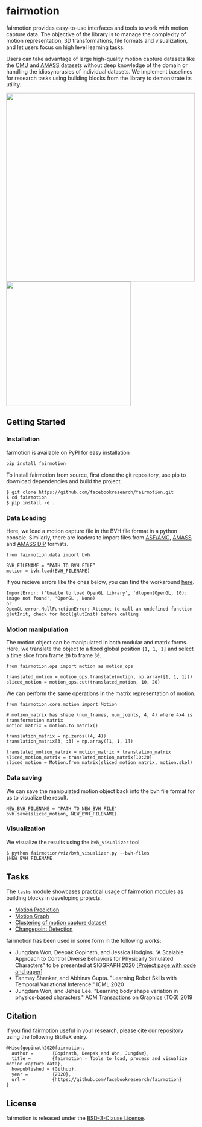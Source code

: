 # fairmotion

fairmotion provides easy-to-use interfaces and tools to work with motion capture data. The objective of the library is to manage the complexity of motion representation, 3D transformations, file formats and visualization, and let users focus on high level learning tasks. 

Users can take advantage of large high-quality motion capture datasets like the [CMU](http://mocap.cs.cmu.edu/) and [AMASS](https://amass.is.tue.mpg.de/) datasets without deep knowledge of the domain or handling the idiosyncrasies of individual datasets. We implement baselines for research tasks using building blocks from the library to demonstrate its utility.

<img src="fairmotion/viz/samples/anim_viz.gif" width="500"><img src="fairmotion/viz/samples/anim_smpl.gif" width="330">

## Getting Started

### Installation

farmotion is available on PyPI for easy installation
```
pip install fairmotion
```

To install fairmotion from source, first clone the git repository, use pip to download dependencies and build the project.
```
$ git clone https://github.com/facebookresearch/fairmotion.git
$ cd fairmotion
$ pip install -e .
```
### Data Loading

Here, we load a motion capture file in the BVH file format in a python console. Similarly, there are loaders to import files from [ASF/AMC](https://research.cs.wisc.edu/graphics/Courses/cs-838-1999/Jeff/ASF-AMC.html), [AMASS](https://amass.is.tue.mpg.de/dataset) and [AMASS DIP](http://dip.is.tuebingen.mpg.de/pre_download) formats.
```
from fairmotion.data import bvh

BVH_FILENAME = “PATH_TO_BVH_FILE”
motion = bvh.load(BVH_FILENAME)
```

If you recieve errors like the ones below, you can find the workaround [here](https://stackoverflow.com/questions/65202395/pyopengl-on-macos-bigsur-and-opengl-error-nullfunctionerror#:~:text=if%20name%20%3D%3D%20%27OpenGL%27%3A%0A%20%20%20%20fullName%20%3D%20%27/System/Library/Frameworks/OpenGL.framework/OpenGL%27%0Aelif%20name%20%3D%3D%20%27GLUT%27%3A%0A%20%20%20%20fullName%20%3D%20%27/System/Library/Frameworks/GLUT.framework/GLUT%27).
```
ImportError: ('Unable to load OpenGL library', 'dlopen(OpenGL, 10): image not found', 'OpenGL', None)
or
OpenGL.error.NullFunctionError: Attempt to call an undefined function glutInit, check for bool(glutInit) before calling
```
### Motion manipulation

The motion object can be manipulated in both modular and matrix forms. Here, we translate the object to a fixed global position `[1, 1, 1]` and select a time slice from frame `20` to frame `30`.
```
from fairmotion.ops import motion as motion_ops

translated_motion = motion_ops.translate(motion, np.array([1, 1, 1]))
sliced_motion = motion_ops.cut(translated_motion, 10, 20)
```
We can perform the same operations in the matrix representation of motion.
```
from fairmotion.core.motion import Motion

# motion_matrix has shape (num_frames, num_joints, 4, 4) where 4x4 is transformation matrix
motion_matrix = motion.to_matrix()

translation_matrix = np.zeros((4, 4))
translation_matrix[3, :3] = np.array([1, 1, 1])

translated_motion_matrix = motion_matrix + translation_matrix
sliced_motion_matrix = translated_motion_matrix[10:20]
sliced_motion = Motion.from_matrix(sliced_motion_matrix, motion.skel)
```
### Data saving

We can save the manipulated motion object back into the bvh file format for us to visualize the result.
```
NEW_BVH_FILENAME = "PATH_TO_NEW_BVH_FILE"
bvh.save(sliced_motion, NEW_BVH_FILENAME)
```
### Visualization

We visualize the results using the `bvh_visualizer` tool.
```
$ python fairmotion/viz/bvh_visualizer.py --bvh-files $NEW_BVH_FILENAME
```

## Tasks
The `tasks` module showcases practical usage of fairmotion modules as building blocks in developing projects.

- [Motion Prediction](https://github.com/facebookresearch/fairmotion/tree/master/fairmotion/tasks/motion_prediction)
- [Motion Graph](https://github.com/facebookresearch/fairmotion/tree/master/fairmotion/tasks/motion_graph)
- [Clustering of motion capture dataset](https://github.com/facebookresearch/fairmotion/tree/master/fairmotion/tasks/clustering)
- [Changepoint Detection](https://github.com/facebookresearch/fairmotion/tree/master/fairmotion/tasks/changepoint_detection)

fairmotion has been used in some form in the following works:

* Jungdam Won, Deepak Gopinath, and Jessica Hodgins. “A Scalable Approach to Control Diverse Behaviors for Physically Simulated Characters” to be presented at SIGGRAPH 2020 [[Project page with code and paper](https://research.fb.com/publications/a-scalable-approach-to-control-diverse-behaviors-for-physically-simulated-characters/)]
* Tanmay Shankar, and Abhinav Gupta. "Learning Robot Skills with Temporal Variational Inference." ICML 2020
* Jungdam Won, and Jehee Lee. "Learning body shape variation in physics-based characters." ACM Transactions on Graphics (TOG) 2019

## Citation
If you find fairmotion useful in your research, please cite our repository using the following BibTeX entry.
```
@Misc{gopinath2020fairmotion,
  author =       {Gopinath, Deepak and Won, Jungdam},
  title =        {fairmotion - Tools to load, process and visualize motion capture data},
  howpublished = {Github},
  year =         {2020},
  url =          {https://github.com/facebookresearch/fairmotion}
}
```
## License
fairmotion is released under the [BSD-3-Clause License](https://github.com/facebookresearch/fairmotion/blob/master/LICENSE).
